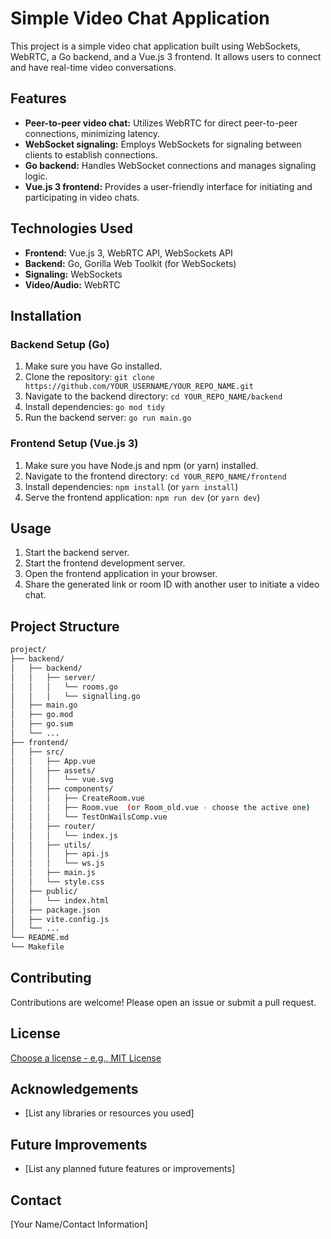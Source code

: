 # Simple Video Chat Application

This project is a simple video chat application built using WebSockets, WebRTC, a Go backend, and a Vue.js 3 frontend. It allows users to connect and have real-time video conversations.

## Features

* **Peer-to-peer video chat:** Utilizes WebRTC for direct peer-to-peer connections, minimizing latency.
* **WebSocket signaling:** Employs WebSockets for signaling between clients to establish connections.
* **Go backend:** Handles WebSocket connections and manages signaling logic.
* **Vue.js 3 frontend:** Provides a user-friendly interface for initiating and participating in video chats.

## Technologies Used

* **Frontend:** Vue.js 3, WebRTC API, WebSockets API
* **Backend:** Go, Gorilla Web Toolkit (for WebSockets)
* **Signaling:** WebSockets
* **Video/Audio:** WebRTC

## Installation

### Backend Setup (Go)

1.  Make sure you have Go installed.
2.  Clone the repository: `git clone https://github.com/YOUR_USERNAME/YOUR_REPO_NAME.git`
3.  Navigate to the backend directory: `cd YOUR_REPO_NAME/backend`
4.  Install dependencies: `go mod tidy`
5.  Run the backend server: `go run main.go`

### Frontend Setup (Vue.js 3)

1.  Make sure you have Node.js and npm (or yarn) installed.
2.  Navigate to the frontend directory: `cd YOUR_REPO_NAME/frontend`
3.  Install dependencies: `npm install` (or `yarn install`)
4.  Serve the frontend application: `npm run dev` (or `yarn dev`)

## Usage

1.  Start the backend server.
2.  Start the frontend development server.
3.  Open the frontend application in your browser.
4.  Share the generated link or room ID with another user to initiate a video chat.

## Project Structure

```bash
project/
├── backend/
│   ├── backend/
│   │   ├── server/
│   │   │   └── rooms.go
│   │   │   └── signalling.go
│   ├── main.go
│   ├── go.mod
│   ├── go.sum
│   └── ...
├── frontend/
│   ├── src/
│   │   ├── App.vue
│   │   ├── assets/
│   │   │   └── vue.svg
│   │   ├── components/
│   │   │   ├── CreateRoom.vue
│   │   │   ├── Room.vue  (or Room_old.vue - choose the active one)
│   │   │   └── TestOnWailsComp.vue
│   │   ├── router/
│   │   │   └── index.js
│   │   ├── utils/
│   │   │   ├── api.js
│   │   │   └── ws.js
│   │   ├── main.js
│   │   └── style.css
│   ├── public/
│   │   └── index.html
│   ├── package.json
│   ├── vite.config.js
│   └── ...
└── README.md
└── Makefile
```

## Contributing

Contributions are welcome! Please open an issue or submit a pull request.

## License

[Choose a license - e.g., MIT License](LICENSE)

## Acknowledgements

*   [List any libraries or resources you used]

## Future Improvements

*   [List any planned future features or improvements]

## Contact

[Your Name/Contact Information]